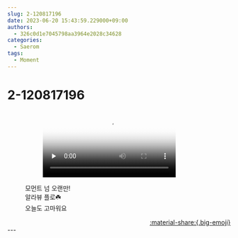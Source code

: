 ```yaml
---
slug: 2-120817196
date: 2023-06-20 15:43:59.229000+09:00
authors:
  - 326c0d1e7045798aa3964e2028c34628
categories:
  - Saerom
tags:
  - Moment
---
```


# 2-120817196

<div class="post-container" markdown="1">
<div class="content-container md-sidebar__scrollwrap" markdown="1">


<figure markdown="1">

<figure markdown="1">
<video controls="controls" preload="none" poster="/assets/videos/weverse_1-491837-thumb.jpg">
<source src="/assets/videos/weverse_1-491837.mp4#t=1" type="video/mp4">
Your browser does not support the video tag.
</video>
</figure>
<figcaption>모먼트 넘 오랜만!<br>알라뷰 플로☘️<br>오늘도 고마워요</figcaption>
</figure>


</div>
</div>

<div style="text-align: right;" markdown="1">
<a href="https://weverse.io/fromis9/moment/326c0d1e7045798aa3964e2028c34628/post/2-120817196" style="text-align: right;">:material-share:{.big-emoji}</a>
</div>
---
